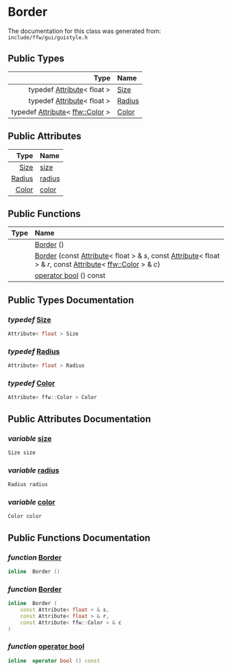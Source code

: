 Border
===================================


The documentation for this class was generated from: `include/ffw/gui/guistyle.h`



## Public Types

| Type | Name |
| -------: | :------- |
| typedef [Attribute](ffw_GuiStyle_Attribute.html)< float > | [Size](#f6c6776a) |
| typedef [Attribute](ffw_GuiStyle_Attribute.html)< float > | [Radius](#107621bb) |
| typedef [Attribute](ffw_GuiStyle_Attribute.html)< [ffw::Color](ffw_Color.html) > | [Color](#82452dd0) |


## Public Attributes

| Type | Name |
| -------: | :------- |
|  [Size](ffw_GuiStyle_Border.html#f6c6776a) | [size](#5615efd3) |
|  [Radius](ffw_GuiStyle_Border.html#107621bb) | [radius](#742ea2e3) |
|  [Color](ffw_GuiStyle_Border.html#82452dd0) | [color](#0c5d8a63) |


## Public Functions

| Type | Name |
| -------: | :------- |
|   | [Border](#1d9598f1) ()  |
|   | [Border](#9c79bcbd) (const [Attribute](ffw_GuiStyle_Attribute.html)< float > & _s_, const [Attribute](ffw_GuiStyle_Attribute.html)< float > & _r_, const [Attribute](ffw_GuiStyle_Attribute.html)< [ffw::Color](ffw_Color.html) > & _c_)  |
|   | [operator bool](#97d4144a) () const  |


## Public Types Documentation

### _typedef_ <a id="f6c6776a" href="#f6c6776a">Size</a>

```cpp
Attribute< float > Size
```



### _typedef_ <a id="107621bb" href="#107621bb">Radius</a>

```cpp
Attribute< float > Radius
```



### _typedef_ <a id="82452dd0" href="#82452dd0">Color</a>

```cpp
Attribute< ffw::Color > Color
```





## Public Attributes Documentation

### _variable_ <a id="5615efd3" href="#5615efd3">size</a>

```cpp
Size size
```



### _variable_ <a id="742ea2e3" href="#742ea2e3">radius</a>

```cpp
Radius radius
```



### _variable_ <a id="0c5d8a63" href="#0c5d8a63">color</a>

```cpp
Color color
```





## Public Functions Documentation

### _function_ <a id="1d9598f1" href="#1d9598f1">Border</a>

```cpp
inline  Border () 
```



### _function_ <a id="9c79bcbd" href="#9c79bcbd">Border</a>

```cpp
inline  Border (
    const Attribute< float > & s,
    const Attribute< float > & r,
    const Attribute< ffw::Color > & c
) 
```



### _function_ <a id="97d4144a" href="#97d4144a">operator bool</a>

```cpp
inline  operator bool () const 
```





